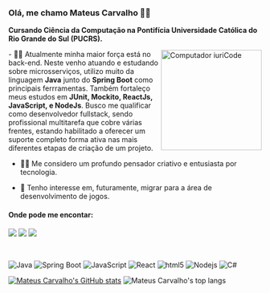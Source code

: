 ### Olá, me chamo Mateus Carvalho 🐱‍👤

<strong>Cursando Ciência da Computação na Pontifícia Universidade Católica do Rio Grande do Sul (PUCRS).</strong>

<img src="https://drive.google.com/file/d/18I0FlX3CC9VEpCOjkfFlb3Vl6AtnMzH_/view?usp=sharing" min-width="200px" max-width="200px" width="200px" align="right" alt="Computador iuriCode">
<div>

<p align="left">
- 🕵️‍♂️ Atualmente minha maior força está no back-end. Neste venho atuando e estudando sobre microsserviços, utilizo muito da linguagem <strong>Java</strong> junto do <strong>Spring Boot</strong> como principais ferrramentas. Também fortaleço meus estudos em <strong>JUnit, Mockito, ReactJs, JavaScript, e NodeJs</strong>. Busco me qualificar como desenvolvedor fullstack, sendo profissional multitarefa que cobre várias frentes, estando habilitado a oferecer um suporte completo forma ativa nas mais diferentes etapas de criação de um projeto.   

- 🧙‍♂️ Me considero um profundo pensador criativo e entusiasta por tecnologia.

- 🚀 Tenho interesse em, futuramente, migrar para a área de desenvolvimento de jogos.
</p>

#### Onde pode me encontar:

<p align="left">
  <a href="mailto:mateus.oak99@gmail.com" alt="Gmail">
  <img src="https://img.shields.io/badge/-Gmail-FF0000?style=flat-square&labelColor=FF0000&logo=gmail&logoColor=white" border="0" /></a>

  <a href="https://www.linkedin.com/in/mateuscarvalho99" alt="Linkedin">
  <img src="https://img.shields.io/badge/-Linkedin-0e76a8?style=flat-square&logo=Linkedin&logoColor=white" border="0" /></a>

  <a href="https://www.instagram.com/oak99x/" alt="Instagram">
  <img src="https://img.shields.io/badge/-Instagram-DF0174?style=flat-square&labelColor=DF0174&logo=instagram&logoColor=white" border="0" /></a>
</p>

<br>
<p align="left">
  <img alt="Java" src="https://img.shields.io/badge/-Java-f5f4f0?style=flat-square&logo=Java&logoColor=orange" />
  <img alt="Spring Boot" src="https://img.shields.io/badge/-Spring%20Boot-green" />
  <img alt="JavaScript" src="https://img.shields.io/badge/-JavaScript-d6c722?style=flat-square&logo=JavaScript&logoColor=white" />
  <img alt="React" src="https://img.shields.io/badge/-React-45b8d8?style=flat-square&logo=react&logoColor=white" />
  <img alt="html5" src="https://img.shields.io/badge/-HTML5-E34F26?style=flat-square&logo=html5&logoColor=white" />
  <img alt="Nodejs" src="https://img.shields.io/badge/-Nodejs-43853d?style=flat-square&logo=Node.js&logoColor=white" />
  <img alt="C#" src="https://img.shields.io/badge/-C%23-rgb(50%2C%2050%2C%20100)" />
</p>

[![Mateus Carvalho's GitHub stats](https://github-readme-stats.vercel.app/api?username=oak99x&show_icons=true&line_height=40&card_width=450&theme=chartreuse-dark&include_all_commits=true)](https://github.com/oak99x)
![Mateus Carvalho's top langs](https://github-readme-stats.vercel.app/api/top-langs/?username=oak99x&hide=makefile,c&card_width=380px&langs_count=16&theme=chartreuse-dark)
